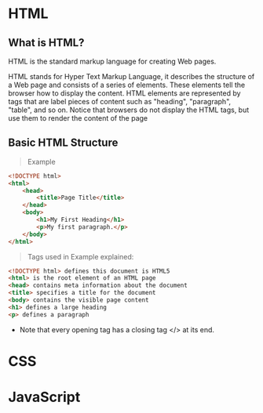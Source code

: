 <h1>HTML</h1>
<h2>What is HTML?</h2>
<p>HTML is the standard markup language for creating Web pages.</p>
<p>HTML stands for Hyper Text Markup Language, it describes the structure of a Web page and consists of a series of elements. These elements tell the browser how to display the content. HTML elements are represented by tags that are label pieces of content such as "heading", "paragraph", "table", and so on. Notice that browsers do not display the HTML tags, but use them to render the content of the page</p>
<h2>Basic HTML Structure</h2>

> Example

```html
<!DOCTYPE html>
<html>
    <head>
        <title>Page Title</title>
    </head>
    <body>
        <h1>My First Heading</h1>
        <p>My first paragraph.</p>
    </body>
</html>
```
> Tags used in Example explained:
```html
<!DOCTYPE html> defines this document is HTML5
<html> is the root element of an HTML page
<head> contains meta information about the document
<title> specifies a title for the document
<body> contains the visible page content
<h1> defines a large heading
<p> defines a paragraph
```
* Note that every opening tag has a closing tag </> at its end.


<h1>CSS<h1>

<h1>JavaScript<h1>
